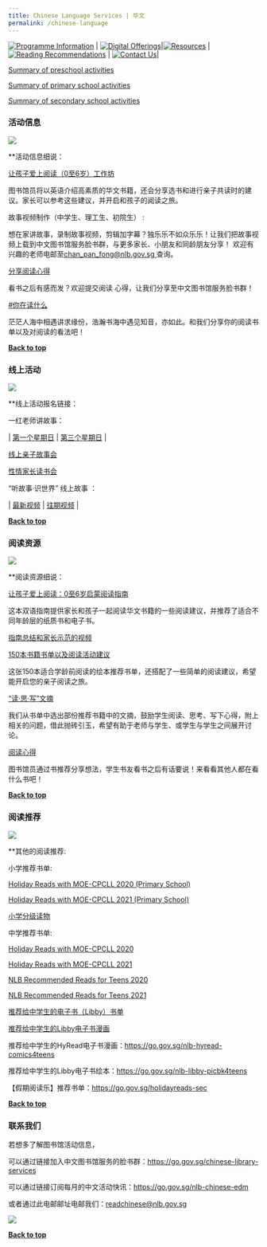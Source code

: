 ```yaml
---
title: Chinese Language Services | 华文
permalink: /chinese-language
---
```

[![Programme Information](/images/mother-tongue-services/Programme%20Information_Chinese.png)](#programme-information) | [![Digital Offerings](/images/mother-tongue-services/Digital%20Offerings_Chinese.png)](#digital-offerings)|[![Resources](/images/mother-tongue-services/Resources_Chinese.png)](#resources) | [![Reading Recommendations](/images/mother-tongue-services/Reading%20Recommendations_Chinese.png)](#reading-recommendations) | [![Contact Us](/images/mother-tongue-services/Contact%20Us_Chinese%20.png)](#contact-us)|

[Summary of preschool activities](/files/Preschool%20activities.pdf)

[Summary of primary school activities](/files/Primary%20school%20activities.pdf)

[Summary of secondary school activities](/files/Secondary%20school%20activities.pdf)


### 活动信息                                                       



![](/images/mother-tongue-services/Programme%20Information.png)

**活动信息细说：

[让孩子爱上阅读（0至6岁）工作坊 ](https://go.gov.sg/raise-a-reader)


图书馆员将以英语介绍高素质的华文书籍，还会分享选书和进行亲子共读时的建议。家长可以参考这些建议，并开启和孩子的阅读之旅。

故事视频制作（中学生、理工生、初院生） :

想在家讲故事，录制故事视频，剪辑加字幕？独乐乐不如众乐乐！让我们把故事视频上载到中文图书馆服务脸书群，与更多家长、小朋友和同龄朋友分享！
欢迎有兴趣的老师电邮至[chan_pan_fong@nlb.gov.sg ](chan_pan_fong@nlb.gov.sg )查询。

[分享阅读心得](https://go.gov.sg/chinese-book-reviews )

看书之后有感而发？欢迎提交阅读
心得，让我们分享至中文图书馆服务脸书群！

[#你在读什么 ](https://go.gov.sg/shareclreads-teens )

茫茫人海中相遇讲求缘份，浩瀚书海中遇见知音，亦如此。和我们分享你的阅读书单以及对阅读的看法吧！

<b><a href="#top">Back to top</a></b>

### 线上活动



![](/images/mother-tongue-services/Digital%20Offerings.png)

**线上活动报名链接：

一红老师讲故事：

| [第一个星期日](https://go.gov.sg/onered-storytelling)     | [第三个星期日](https://go.gov.sg/onered-storytelling2)     | 

[线上亲子故事会](https://go.gov.sg/chinese-folktales )

[性情家长读书会](https://go.gov.sg/growing-parents)

“听故事·识世界” 线上故事 ：

| [最新视频](https://go.gov.sg/chinese-library-services)    | [往期视频](https://go.gov.sg/chinese-storytime-videos)     | 

<b><a href="#top">Back to top</a></b>	

### 阅读资源



![](/images/mother-tongue-services/Reading%20Resources.png)

**阅读资源细说：

[让孩子爱上阅读：0至6岁启蒙阅读指南](https://go.gov.sg/chinese-emergentguide-2020)

这本双语指南提供家长和孩子一起阅读华文书籍的一些阅读建议，并推荐了适合不同年龄层的纸质书和电子书。

[指南总结和家长示范的视频](https://go.gov.sg/emergentvideo)

[150本书籍书单以及阅读活动建议](https://go.gov.sg/chinese-early-literacy-books)

这张150本适合学龄前阅读的绘本推荐书单，还搭配了一些简单的阅读建议，希望能开启您的亲子阅读之旅。

[“读·思·写”文摘 ](https://go.gov.sg/rrw21)

我们从书单中选出部份推荐书籍中的文摘，鼓励学生阅读、思考、写下心得，附上相关的问题，借此抛砖引玉，希望有助于老师与学生、或学生与学生之间展开讨论。

[阅读心得](https://go.gov.sg/nlbbooktalk )

图书馆员通过书推荐分享想法，学生书友看书之后有话要说！来看看其他人都在看什么书吧！

<b><a href="#top">Back to top</a></b>	

### 阅读推荐



![](/images/mother-tongue-services/Reading%20Recommendations%20(Libby%20Containers).png)

**其他的阅读推荐:

小学推荐书单:

[Holiday Reads with MOE-CPCLL 2020 (Primary School)](/files/Holiday%20Reads%20with%20MOE-CPCLL%202020%20(Primary%20School).pdf)

[Holiday Reads with MOE-CPCLL 2021 (Primary School)](/files/Holiday%20Reads%20with%20MOE-CPCLL%202021%20(Primary%20School).pdf)

[小学分级读物](https://go.gov.sg/pri-chinesegradedbooks)

中学推荐书单:

[Holiday Reads with MOE-CPCLL 2020](/files/Holiday%20Reads%20with%20MOE-CPCLL%202020.pdf)

[Holiday Reads with MOE-CPCLL 2021](/files/Holiday%20Reads%20with%20MOE-CPCLL%202021.pdf)

[NLB Recommended Reads for Teens 2020](/files/NLB%20Recommended%20Reads%20for%20Teens%202020.pdf)

[NLB Recommended Reads for Teens 2021](/files/NLB%20Recommended%20Reads%20for%20Teens%202021.pdf)

[推荐给中学生的电子书（Libby）书单](https://go.gov.sg/teen-books-we-love )

[推荐给中学生的Libby电子书漫画](https://go.gov.sg/nlb-libby-comics4teens )



推荐给中学生的HyRead电子书漫画：https://go.gov.sg/nlb-hyread-comics4teens 

推荐给中学生的Libby电子书绘本：https://go.gov.sg/nlb-libby-picbk4teens 

【假期阅读乐】推荐书单：https://go.gov.sg/holidayreads-sec 


<b><a href="#top">Back to top</a></b>	
	
### 联系我们

若想多了解图书馆活动信息，

可以通过链接加入中文图书馆服务的脸书群：https://go.gov.sg/chinese-library-services

可以通过链接订阅每月的中文活动快讯：https://go.gov.sg/nlb-chinese-edm

或者通过此电邮邮址电邮我们：readchinese@nlb.gov.sg


![](/images/mother-tongue-services/Contact%20Us.png)

<b><a href="#top">Back to top</a></b>